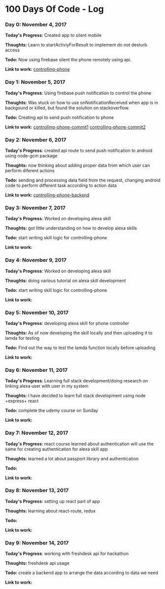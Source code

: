# 100 Days Of Code - Log

### Day 0: November 4, 2017

**Today's Progress**: Created app to silent mobile

**Thoughts:** Learn to startActiviyForResult to implement do not desturb access

**Todo:** Now using firebase silent the phone remotely using api.

**Link to work:** [controlling-phone](https://github.com/nirajmark/controlling-phone)

### Day 1: November 5, 2017

**Today's Progress**: Using firebase push notification to control the phone

**Thoughts:** Was stuck on how to use onNotificationReceived when app is in backgound or killed, but found the solution on stackoverflow.

**Todo:** Creating api to send push notification to phone

**Link to work:** [controlling-phone-commit1](https://github.com/nirajmark/controlling-phone/commit/b375c0f01f3e31830a82a9b0558a8109980abbdc)
[controlling-phone-commit2](https://github.com/nirajmark/controlling-phone/commit/2f8594c870372c6f07359d555bbfe6cdb8cf0544)

### Day 2: November 6, 2017

**Today's Progress**: created api route to send push notification to android using node-gcm package

**Thoughts:** now thinking about adding proper data from which user can perform diferent actions

**Todo:** sending and processing data field from the request, changing android code to perform different task according to action data

**Link to work:** [controlling-phone-backend](https://github.com/nirajmark/controlling-phone-backend/commit/57ed68609ccbb2df2ec4c199d0798a8972324410)

### Day 3: November 7, 2017

**Today's Progress**: Worked on developing alexa skill

**Thoughts:** got little understanding on how to develop alexa skills

**Todo:** start writing skill logic for controlling-phone

**Link to work:**


### Day 4: November 9, 2017

**Today's Progress**: Worked on developing alexa skill

**Thoughts:** doing various tutorial on alexa skill development

**Todo:** start writing skill logic for controlling-phone

**Link to work:**


### Day 5: November 10, 2017

**Today's Progress**: developing alexa skill for phone controller

**Thoughts:** As of now developing the skill locally and then uploading it to lamda for testing

**Todo:** Find out the way to test the lamda function locally before uploading

**Link to work:**

### Day 6: November 11, 2017

**Today's Progress**: Learning full stack development/doing research on linking alexa user with user in my system

**Thoughts:** I have decided to learn full stack development using node +express+ react

**Todo:** complete the udemy course on Sunday

**Link to work:**

### Day 7: November 12, 2017

**Today's Progress**: react course learned about authentication will use the same for creating authentication for alexa skill app

**Thoughts:** learned a lot about passport library and authentication

**Todo:**

**Link to work:**

### Day 8: November 13, 2017

**Today's Progress**: setting up react part of app

**Thoughts:** learning about react-route, redux

**Todo:**

**Link to work:**

### Day 9: November 14, 2017

**Today's Progress**: working with freshdesk api for hackathon

**Thoughts:** freshdesk api usage

**Todo:** create a backend app to arrange the data according to data we need

**Link to work:**
